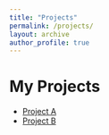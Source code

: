 ```yaml
---
title: "Projects"
permalink: /projects/
layout: archive
author_profile: true
---
```


# My Projects

- [Project A](/projects/projectA/)
- [Project B](/projects/projectB/)
